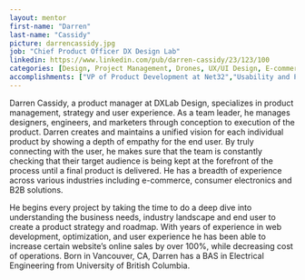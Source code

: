 ```yaml
---
layout: mentor
first-name: "Darren"
last-name: "Cassidy"
picture: darrencassidy.jpg
job: "Chief Product Officer DX Design Lab"
linkedin: https://www.linkedin.com/pub/darren-cassidy/23/123/100
categories: [Design, Project Management, Drones, UX/UI Design, E-commerce, Web Development, Electrical Engineering]
accomplishments: ["VP of Product Development at Net32","Usability and Product Architect at PrecisionHawk (Drone company)","Expert in Product Design"]
---
```

Darren Cassidy, a product manager at DXLab Design, specializes in product management, strategy and user experience. As a team leader, he manages designers, engineers, and marketers through conception to execution of the product. Darren creates and maintains a unified vision for each individual product by showing a depth of empathy for the end user. By truly connecting with the user, he makes sure that the team is constantly checking that their target audience is being kept at the forefront of the process until a final product is delivered. He has a breadth of experience across various industries including e-commerce, consumer electronics and B2B solutions.

He begins every project by taking the time to do a deep dive into understanding the business needs, industry landscape and end user to create a product strategy and roadmap. With years of experience in web development, optimization, and user experience he has been able to increase certain website’s online sales by over 100%, while decreasing cost of operations. Born in Vancouver, CA, Darren has a BAS in Electrical Engineering from University of British Columbia.
